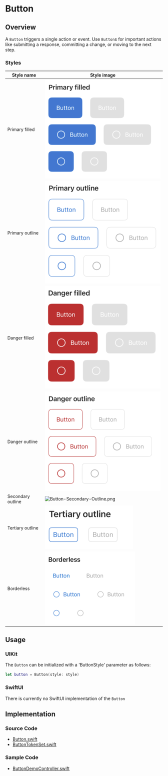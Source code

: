 # Button
## Overview
A `Button` triggers a single action or event.
Use `Button`s for important actions like submitting a response, committing a change, or moving to the next step.

### Styles
| Style name | Style image |
|---|---|
| Primary filled | ![Button-Primary-Filled.png](.attachments/Button-Primary-Filled.png) |
| Primary outline | ![Button-Primary-Outline.png](.attachments/Button-Primary-Outline.png) |
| Danger filled | ![Button-Danger-Filled.png](.attachments/Button-Danger-Filled.png) |
| Danger outline | ![Button-Danger-Outline.png](.attachments/Button-Danger-Outline.png) |
| Secondary outline | ![Button-Secondary-Outline.png](.Button-Secondary-Outline.png) |
| Tertiary outline | ![Button-Tertiary-Outline.png](.attachments/Button-Tertiary-Outline.png) |
| Borderless | ![Button-Borderless.png](.attachments/Button-Borderless.png) |

## Usage
### UIKit
The `Button` can be initialized with a 'ButtonStyle' parameter as follows:
```Swift
let button = Button(style: style)
```
### SwiftUI
There is currently no SwiftUI implementation of the `Button`

## Implementation
### Source Code
 - [Button.swift](https://github.com/microsoft/fluentui-apple/blob/main/ios/FluentUI/Button/Button.swift)
 - [ButtonTokenSet.swift](https://github.com/microsoft/fluentui-apple/blob/main/ios/FluentUI/Button/ButtonTokenSet.swift)
### Sample Code
 - [ButtonDemoController.swift](https://github.com/microsoft/fluentui-apple/blob/main/ios/FluentUI.Demo/FluentUI.Demo/Demos/ButtonDemoController.swift)

